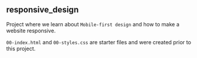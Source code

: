 ## responsive_design
Project where we learn about `Mobile-first design` and how to make a website responsive.

`00-index.html` and `00-styles.css` are starter files and were created prior to this project.